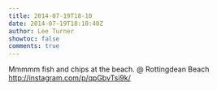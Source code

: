 ```yaml
---
title: 2014-07-19T18-10
date: 2014-07-19T18:10:40Z
author: Lee Turner
showtoc: false
comments: true
---
```


Mmmmm fish and chips at the beach. @ Rottingdean Beach http://instagram.com/p/qpGbvTsi9k/

